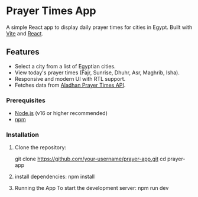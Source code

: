 # Prayer Times App

A simple React app to display daily prayer times for cities in Egypt. Built with [Vite](https://vitejs.dev/) and [React](https://react.dev/).

## Features

- Select a city from a list of Egyptian cities.
- View today's prayer times (Fajr, Sunrise, Dhuhr, Asr, Maghrib, Isha).
- Responsive and modern UI with RTL support.
- Fetches data from [Aladhan Prayer Times API](https://aladhan.com/prayer-times-api).

### Prerequisites

- [Node.js](https://nodejs.org/) (v16 or higher recommended)
- [npm](https://www.npmjs.com/)

### Installation

1. Clone the repository:

   git clone https://github.com/your-username/prayer-app.git
   cd prayer-app

2. install dependencies:
   npm install

3. Running the App To start the development server:
   npm run dev
   
